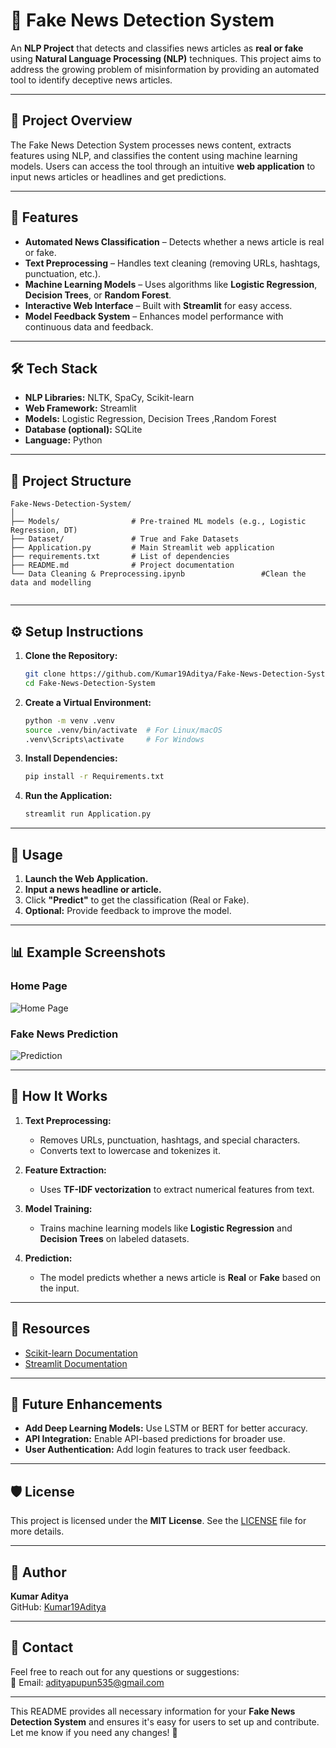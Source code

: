 
# 📰 Fake News Detection System  

An **NLP Project** that detects and classifies news articles as **real or fake** using **Natural Language Processing (NLP)** techniques. This project aims to address the growing problem of misinformation by providing an automated tool to identify deceptive news articles.  

---

## 🚀 Project Overview  

The Fake News Detection System processes news content, extracts features using NLP, and classifies the content using machine learning models. Users can access the tool through an intuitive **web application** to input news articles or headlines and get predictions.  

---

## 🎯 Features  

- **Automated News Classification** – Detects whether a news article is real or fake.  
- **Text Preprocessing** – Handles text cleaning (removing URLs, hashtags, punctuation, etc.).  
- **Machine Learning Models** – Uses algorithms like **Logistic Regression**, **Decision Trees**, or **Random Forest**.  
- **Interactive Web Interface** – Built with **Streamlit** for easy access.  
- **Model Feedback System** – Enhances model performance with continuous data and feedback.  

---

## 🛠️ Tech Stack  

- **NLP Libraries:** NLTK, SpaCy, Scikit-learn  
- **Web Framework:** Streamlit  
- **Models:** Logistic Regression, Decision Trees ,Random Forest 
- **Database (optional):** SQLite  
- **Language:** Python  

---

## 📂 Project Structure  

```
Fake-News-Detection-System/
│
├── Models/                # Pre-trained ML models (e.g., Logistic Regression, DT)
├── Dataset/               # True and Fake Datasets
├── Application.py         # Main Streamlit web application
├── requirements.txt       # List of dependencies
├── README.md              # Project documentation
└── Data Cleaning & Preprocessing.ipynb                 #Clean the data and modelling
    
```

---

## ⚙️ Setup Instructions  

1. **Clone the Repository:**  
   ```bash
   git clone https://github.com/Kumar19Aditya/Fake-News-Detection-System.git
   cd Fake-News-Detection-System
   ```

2. **Create a Virtual Environment:**  
   ```bash
   python -m venv .venv
   source .venv/bin/activate  # For Linux/macOS  
   .venv\Scripts\activate     # For Windows  
   ```

3. **Install Dependencies:**  
   ```bash
   pip install -r Requirements.txt
   ```

4. **Run the Application:**  
   ```bash
   streamlit run Application.py
   ```

---

## 📝 Usage  

1. **Launch the Web Application.**  
2. **Input a news headline or article.**  
3. Click **"Predict"** to get the classification (Real or Fake).  
4. **Optional:** Provide feedback to improve the model.  

---

## 📊 Example Screenshots  

### Home Page  
![Home Page](https://via.placeholder.com/600x300?text=Screenshot+Home+Page)

### Fake News Prediction  
![Prediction](https://via.placeholder.com/600x300?text=Prediction+Example)

---

## 🧠 How It Works  

1. **Text Preprocessing:**  
   - Removes URLs, punctuation, hashtags, and special characters.
   - Converts text to lowercase and tokenizes it.

2. **Feature Extraction:**  
   - Uses **TF-IDF vectorization** to extract numerical features from text.

3. **Model Training:**  
   - Trains machine learning models like **Logistic Regression** and **Decision Trees** on labeled datasets.

4. **Prediction:**  
   - The model predicts whether a news article is **Real** or **Fake** based on the input.

---

## 🔗 Resources  

- [Scikit-learn Documentation](https://scikit-learn.org/)  
- [Streamlit Documentation](https://docs.streamlit.io/)  

---

## 🚀 Future Enhancements  

- **Add Deep Learning Models:** Use LSTM or BERT for better accuracy.  
- **API Integration:** Enable API-based predictions for broader use.  
- **User Authentication:** Add login features to track user feedback.  

---


## 🛡️ License  

This project is licensed under the **MIT License**. See the [LICENSE](LICENSE) file for more details.  

---

## 👤 Author  

**Kumar Aditya**  
GitHub: [Kumar19Aditya](https://github.com/Kumar19Aditya)  

---

## 📧 Contact  

Feel free to reach out for any questions or suggestions:  
📧 Email: adityapupun535@gmail.com

---

This README provides all necessary information for your **Fake News Detection System** and ensures it's easy for users to set up and contribute. Let me know if you need any changes! 🚀
